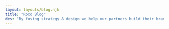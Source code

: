```yaml
---
layout: layouts/blog.njk
title: "Roxo Blog"
des: "By fusing strategy & design we help our partners build their brands, drive business, & stand out from the noise in saturated markets! Follow our blog for the latest case studies and projects."
---
```


